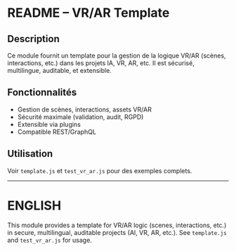 # README – VR/AR Template

## Description
Ce module fournit un template pour la gestion de la logique VR/AR (scènes, interactions, etc.) dans les projets IA, VR, AR, etc. Il est sécurisé, multilingue, auditable, et extensible.

## Fonctionnalités
- Gestion de scènes, interactions, assets VR/AR
- Sécurité maximale (validation, audit, RGPD)
- Extensible via plugins
- Compatible REST/GraphQL

## Utilisation
Voir `template.js` et `test_vr_ar.js` pour des exemples complets.

---

# ENGLISH
This module provides a template for VR/AR logic (scenes, interactions, etc.) in secure, multilingual, auditable projects (AI, VR, AR, etc.).
See `template.js` and `test_vr_ar.js` for usage.
